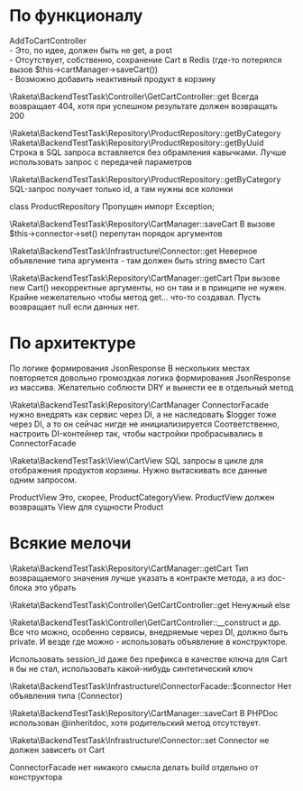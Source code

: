 По функционалу
=
AddToCartController\
    - Это, по идее, должен быть не get, а post\
    - Отсутствует, собственно, сохранение Cart в Redis (где-то потерялся вызов $this->cartManager->saveCart())\
    - Возможно добавить неактивный продукт в корзину    

\Raketa\BackendTestTask\Controller\GetCartController::get
    Всегда возвращает 404, хотя при успешном результате должен возвращать 200

\Raketa\BackendTestTask\Repository\ProductRepository::getByCategory
\Raketa\BackendTestTask\Repository\ProductRepository::getByUuid
    Строка в SQL запроса вставляется без обрамления кавычками. Лучше использовать запрос с передачей параметров

\Raketa\BackendTestTask\Repository\ProductRepository::getByCategory
    SQL-запрос получает только id, а там нужны все колонки

class ProductRepository
    Пропущен импорт Exception;

\Raketa\BackendTestTask\Repository\CartManager::saveCart
    В вызове $this->connector->set() перепутан порядок аргументов

\Raketa\BackendTestTask\Infrastructure\Connector::get
    Неверное объявление типа аргумента - там должен быть string вместо Cart

\Raketa\BackendTestTask\Repository\CartManager::getCart
    При вызове new Cart() некорректные аргументы, но он там и в принципе не нужен.
    Крайне нежелательно чтобы метод get... что-то создавал.
    Пусть возвращает null если данных нет.

По архитектуре
=
По логике формирования JsonResponse
    В нескольких местах повторяется довольно громоздкая логика формирования JsonResponse из массива. Желательно соблюсти DRY и вынести ее в отдельный метод

\Raketa\BackendTestTask\Repository\CartManager
    ConnectorFacade нужно внедрять как сервис через DI, а не наследовать
    $logger тоже через DI, а то он сейчас нигде не инициализируется
    Соответственно, настроить DI-контейнер так, чтобы настройки пробрасывались в ConnectorFacade

\Raketa\BackendTestTask\View\CartView
    SQL запросы в цикле для отображения продуктов корзины. Нужно вытаскивать все данные одним запросом.

ProductView
    Это, скорее, ProductCategoryView.
    ProductView должен возвращать View для сущности Product
    
Всякие мелочи
=
\Raketa\BackendTestTask\Repository\CartManager::getCart
    Тип возвращаемого значения лучше указать в контракте метода, а из doc-блока это убрать

\Raketa\BackendTestTask\Controller\GetCartController::get
    Ненужный else

\Raketa\BackendTestTask\Controller\GetCartController::__construct и др.
    Все что можно, особенно сервисы, внедряемые через DI, должно быть private. И везде где можно - использовать объявление в конструкторе.

Использовать session_id даже без префикса в качестве ключа для Cart я бы не стал, использовать какой-нибудь синтетический ключ

\Raketa\BackendTestTask\Infrastructure\ConnectorFacade::$connector
    Нет объявления типа (Connector)

\Raketa\BackendTestTask\Repository\CartManager::saveCart
    В PHPDoc использован @inheritdoc, хотя родительский метод отсутствует.

\Raketa\BackendTestTask\Infrastructure\Connector::set
    Connector не должен зависеть от Cart

ConnectorFacade
    нет никакого смысла делать build отдельно от конструктора